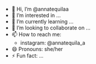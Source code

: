 - 👋 Hi, I’m @annatequilaa
- 👀 I’m interested in ...
- 🌱 I’m currently learning ...
- 💞️ I’m looking to collaborate on ...
- 📫 How to reach me:
  - instagram: @annatequila_a
- 😄 Pronouns: she/her
- ⚡ Fun fact: ...

<!---
annatequilaa/annatequilaa is a ✨ special ✨ repository because its `README.md` (this file) appears on your GitHub profile.
You can click the Preview link to take a look at your changes.
--->

